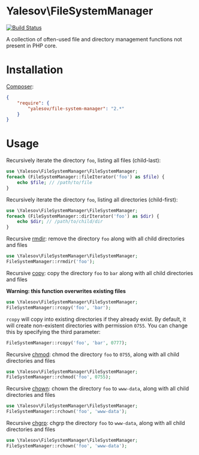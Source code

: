 # Yalesov\FileSystemManager

[![Build Status](https://secure.travis-ci.org/yalesov/file-system-manager.png)](http://travis-ci.org/yalesov/file-system-manager)

A collection of often-used file and directory management functions not present in PHP core.

# Installation

[Composer](http://getcomposer.org/):

```json
{
    "require": {
        "yalesov/file-system-manager": "2.*"
    }
}
```

# Usage

Recursively iterate the directory `foo`, listing all files (child-last):

```php
use \Yalesov\FileSystemManager\FileSystemManager;
foreach (FileSystemManager::fileIterator('foo') as $file) {
    echo $file; // /path/to/file
}
```

Recursively iterate the directory `foo`, listing all directories (child-first):

```php
use \Yalesov\FileSystemManager\FileSystemManager;
foreach (FileSystemManager::dirIterator('foo') as $dir) {
    echo $dir; // /path/to/child/dir
}
```

Recursive [rmdir](http://php.net/manual/en/function.rmdir.php): remove the directory `foo` along with all child directories and files

```php
use \Yalesov\FileSystemManager\FileSystemManager;
FileSystemManager::rrmdir('foo');
```

Recursive [copy](http://php.net/manual/en/function.copy.php): copy the directory `foo` to `bar` along with all child directories and files

**Warning: this function overwrites existing files**

```php
use \Yalesov\FileSystemManager\FileSystemManager;
FileSystemManager::rcopy('foo', 'bar');
```

`rcopy` will copy into existing directories if they already exist. By default, it will create non-existent directories with permission `0755`. You can change this by specifying the third parameter:

```php
FileSystemManager::rcopy('foo', 'bar', 0777);
```

Recursive [chmod](http://php.net/manual/en/function.chmod.php): chmod the directory `foo` to `0755`, along with all child directories and files

```php
use \Yalesov\FileSystemManager\FileSystemManager;
FileSystemManager::rchmod('foo', 0755);
```

Recursive [chown](http://php.net/manual/en/function.chown.php): chown the directory `foo` to `www-data`, along with all child directories and files

```php
use \Yalesov\FileSystemManager\FileSystemManager;
FileSystemManager::rchown('foo', 'www-data');
```

Recursive [chgrp](http://php.net/manual/en/function.chgrp.php): chgrp the directory `foo` to `www-data`, along with all child directories and files

```php
use \Yalesov\FileSystemManager\FileSystemManager;
FileSystemManager::rchown('foo', 'www-data');
```
